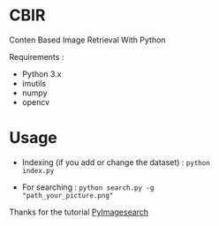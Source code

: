 # CBIR
Conten Based Image Retrieval With Python

Requirements :
- Python 3.x
- imutils
- numpy
- opencv

# Usage

- Indexing (if you add or change the dataset) : 
<code>python index.py</code>

- For searching : 
<code>python search.py -g "path_your_picture.png"</code>


Thanks for the tutorial <a href="https://www.pyimagesearch.com/2014/12/01/complete-guide-building-image-search-engine-python-opencv/">PyImagesearch</a>
